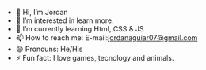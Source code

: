 - 👋 Hi, I’m Jordan
- 👀 I’m interested in learn more.
- 🌱 I’m currently learning Html, CSS & JS
- 📫 How to reach me: E-mail:jordanaguiar07@gmail.com 
- 😄 Pronouns: He/His
- ⚡ Fun fact: I love games, tecnology and animals.
  
<!---
Jordan0725/Jordan0725 is a ✨ special ✨ repository because its `README.md` (this file) appears on your GitHub profile.
You can click the Preview link to take a look at your changes.
--->
